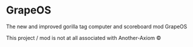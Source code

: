 # GrapeOS
The new and improved gorilla tag computer and scoreboard mod GrapeOS


This project / mod is not at all associated with Another-Axiom © 
